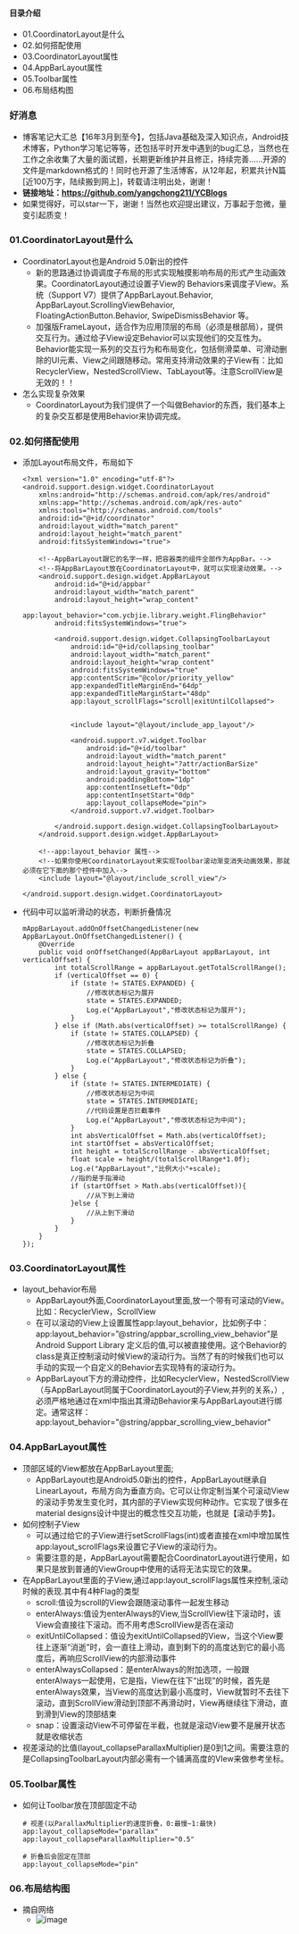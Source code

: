 #### 目录介绍
- 01.CoordinatorLayout是什么
- 02.如何搭配使用
- 03.CoordinatorLayout属性
- 04.AppBarLayout属性
- 05.Toolbar属性
- 06.布局结构图



### 好消息
- 博客笔记大汇总【16年3月到至今】，包括Java基础及深入知识点，Android技术博客，Python学习笔记等等，还包括平时开发中遇到的bug汇总，当然也在工作之余收集了大量的面试题，长期更新维护并且修正，持续完善……开源的文件是markdown格式的！同时也开源了生活博客，从12年起，积累共计N篇[近100万字，陆续搬到网上]，转载请注明出处，谢谢！
- **链接地址：https://github.com/yangchong211/YCBlogs**
- 如果觉得好，可以star一下，谢谢！当然也欢迎提出建议，万事起于忽微，量变引起质变！





### 01.CoordinatorLayout是什么
- CoordinatorLayout也是Android 5.0新出的控件
    - 新的思路通过协调调度子布局的形式实现触摸影响布局的形式产生动画效果。CoordinatorLayout通过设置子View的 Behaviors来调度子View。系统（Support V7）提供了AppBarLayout.Behavior, AppBarLayout.ScrollingViewBehavior, FloatingActionButton.Behavior, SwipeDismissBehavior 等。
    - 加强版FrameLayout，适合作为应用顶层的布局（必须是根部局），提供交互行为。通过给子View设定Behavior可以实现他们的交互性为。Behavior能实现一系列的交互行为和布局变化，包括侧滑菜单、可滑动删除的UI元素、View之间跟随移动。常用支持滑动效果的子View有：比如RecyclerView，NestedScrollView、TabLayout等。注意ScrollView是无效的！！
- 怎么实现复杂效果
    - CoordinatorLayout为我们提供了一个叫做Behavior的东西，我们基本上的复杂交互都是使用Behavior来协调完成。


### 02.如何搭配使用
- 添加Layout布局文件，布局如下
    ```
    <?xml version="1.0" encoding="utf-8"?>
    <android.support.design.widget.CoordinatorLayout
        xmlns:android="http://schemas.android.com/apk/res/android"
        xmlns:app="http://schemas.android.com/apk/res-auto"
        xmlns:tools="http://schemas.android.com/tools"
        android:id="@+id/coordinator"
        android:layout_width="match_parent"
        android:layout_height="match_parent"
        android:fitsSystemWindows="true">
    
        <!--AppBarLayout跟它的名字一样，把容器类的组件全部作为AppBar。-->
        <!--将AppBarLayout放在CoordinatorLayout中，就可以实现滚动效果。-->
        <android.support.design.widget.AppBarLayout
            android:id="@+id/appbar"
            android:layout_width="match_parent"
            android:layout_height="wrap_content"
            app:layout_behavior="com.ycbjie.library.weight.FlingBehavior"
            android:fitsSystemWindows="true">
    
            <android.support.design.widget.CollapsingToolbarLayout
                android:id="@+id/collapsing_toolbar"
                android:layout_width="match_parent"
                android:layout_height="wrap_content"
                android:fitsSystemWindows="true"
                app:contentScrim="@color/priority_yellow"
                app:expandedTitleMarginEnd="64dp"
                app:expandedTitleMarginStart="48dp"
                app:layout_scrollFlags="scroll|exitUntilCollapsed">
    
    
                <include layout="@layout/include_app_layout"/>
    
                <android.support.v7.widget.Toolbar
                    android:id="@+id/toolbar"
                    android:layout_width="match_parent"
                    android:layout_height="?attr/actionBarSize"
                    android:layout_gravity="bottom"
                    android:paddingBottom="1dp"
                    app:contentInsetLeft="0dp"
                    app:contentInsetStart="0dp"
                    app:layout_collapseMode="pin">
                </android.support.v7.widget.Toolbar>
    
            </android.support.design.widget.CollapsingToolbarLayout>
        </android.support.design.widget.AppBarLayout>
    
        <!--app:layout_behavior 属性-->
        <!--如果你使用CoordinatorLayout来实现Toolbar滚动渐变消失动画效果，那就必须在它下面的那个控件中加入-->
        <include layout="@layout/include_scroll_view"/>
    
    </android.support.design.widget.CoordinatorLayout>
    ```
- 代码中可以监听滑动的状态，判断折叠情况
    ```
    mAppBarLayout.addOnOffsetChangedListener(new AppBarLayout.OnOffsetChangedListener() {
        @Override
        public void onOffsetChanged(AppBarLayout appBarLayout, int verticalOffset) {
            int totalScrollRange = appBarLayout.getTotalScrollRange();
            if (verticalOffset == 0) {
                if (state != STATES.EXPANDED) {
                    //修改状态标记为展开
                    state = STATES.EXPANDED;
                    Log.e("AppBarLayout","修改状态标记为展开");
                }
            } else if (Math.abs(verticalOffset) >= totalScrollRange) {
                if (state != STATES.COLLAPSED) {
                    //修改状态标记为折叠
                    state = STATES.COLLAPSED;
                    Log.e("AppBarLayout","修改状态标记为折叠");
                }
            } else {
                if (state != STATES.INTERMEDIATE) {
                    //修改状态标记为中间
                    state = STATES.INTERMEDIATE;
                    //代码设置是否拦截事件
                    Log.e("AppBarLayout","修改状态标记为中间");
                }
                int absVerticalOffset = Math.abs(verticalOffset);
                int startOffset = absVerticalOffset;
                int height = totalScrollRange - absVerticalOffset;
                float scale = height/(totalScrollRange*1.0f);
                Log.e("AppBarLayout","比例大小"+scale);
                //指的是手指滑动
                if (startOffset > Math.abs(verticalOffset)){
                    //从下到上滑动
                }else {
                    //从上到下滑动
                }
            }
        }
    });
    ```



### 03.CoordinatorLayout属性
- layout_behavior布局
    - AppBarLayout外面,CoordinatorLayout里面,放一个带有可滚动的View。比如：RecyclerView，ScrollView
    - 在可以滚动的View上设置属性app:layout_behavior，比如例子中：app:layout_behavior=”@string/appbar_scrolling_view_behavior”是Android Support Library 定义后的值,可以被直接使用。这个Behavior的class是真正控制滚动时候View的滚动行为。当然了有的时候我们也可以手动的实现一个自定义的Behavior去实现特有的滚动行为。
    - AppBarLayout下方的滑动控件，比如RecyclerView，NestedScrollView（与AppBarLayout同属于CoordinatorLayout的子View,并列的关系，）,必须严格地通过在xml中指出其滑动Behavior来与AppBarLayout进行绑定。通常这样：app:layout_behavior="@string/appbar_scrolling_view_behavior"


### 04.AppBarLayout属性
- 顶部区域的View都放在AppBarLayout里面;
    - AppBarLayout也是Android5.0新出的控件，AppBarLayout继承自LinearLayout，布局方向为垂直方向。它可以让你定制当某个可滚动View的滚动手势发生变化时，其内部的子View实现何种动作。它实现了很多在material designs设计中提出的概念性交互功能，也就是【滚动手势】。
- 如何控制子View
    - 可以通过给它的子View进行setScrollFlags(int)或者直接在xml中增加属性app:layout_scrollFlags来设置它子View的滚动行为。
    - 需要注意的是，AppBarLayout需要配合CoordinatorLayout进行使用，如果只是放到普通的ViewGroup中使用的话将无法实现它的效果。
- 在AppBarLayout里面的子View,通过app:layout_scrollFlags属性来控制,滚动时候的表现.其中有4种Flag的类型
    - scroll:值设为scroll的View会跟随滚动事件一起发生移动
    - enterAlways:值设为enterAlways的View,当ScrollView往下滚动时，该View会直接往下滚动。而不用考虑ScrollView是否在滚动
    - exitUntilCollapsed：值设为exitUntilCollapsed的View，当这个View要往上逐渐“消逝”时，会一直往上滑动，直到剩下的的高度达到它的最小高度后，再响应ScrollView的内部滑动事件
    - enterAlwaysCollapsed：是enterAlways的附加选项，一般跟enterAlways一起使用，它是指，View在往下“出现”的时候，首先是enterAlways效果，当View的高度达到最小高度时，View就暂时不去往下滚动，直到ScrollView滑动到顶部不再滑动时，View再继续往下滑动，直到滑到View的顶部结束
    - snap：设置滚动View不可停留在半截，也就是滚动View要不是展开状态就是收缩状态
- 视差滚动的比值(layout_collapseParallaxMultiplier)是0到1之间。需要注意的是CollapsingToolbarLayout内部必需有一个铺满高度的VIew来做参考坐标。


### 05.Toolbar属性
- 如何让Toolbar放在顶部固定不动
    ```
    # 视差(以ParallaxMultiplier的速度折叠，0:最慢~1:最快)
    app:layout_collapseMode="parallax"
    app:layout_collapseParallaxMultiplier="0.5"
     
    # 折叠后会固定在顶部
    app:layout_collapseMode="pin"
    ```



### 06.布局结构图
- 摘自网络
    - ![image](https://upload-images.jianshu.io/upload_images/7177220-e977b2e8b433d90f.png?imageMogr2/auto-orient/strip%7CimageView2/2/w/431)











